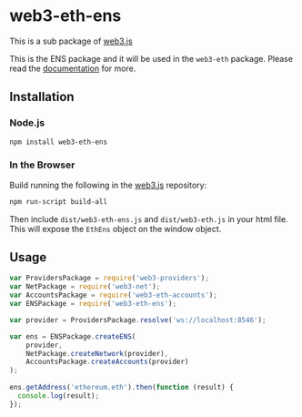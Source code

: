 # web3-eth-ens

This is a sub package of [web3.js][repo]

This is the ENS package and it will be used in the `web3-eth` package.
Please read the [documentation][docs] for more.

## Installation

### Node.js

```bash
npm install web3-eth-ens
```

### In the Browser

Build running the following in the [web3.js][repo] repository:

```bash
npm run-script build-all
```

Then include `dist/web3-eth-ens.js` and `dist/web3-eth.js` in your html file.
This will expose the `EthEns` object on the window object.

## Usage

```js
var ProvidersPackage = require('web3-providers');
var NetPackage = require('web3-net');
var AccountsPackage = require('web3-eth-accounts');
var ENSPackage = require('web3-eth-ens');

var provider = ProvidersPackage.resolve('ws://localhost:8546');

var ens = ENSPackage.createENS(
    provider,
    NetPackage.createNetwork(provider),
    AccountsPackage.createAccounts(provider)
);
    
ens.getAddress('ethereum.eth').then(function (result) {
  console.log(result);
});
```



[docs]: http://web3js.readthedocs.io/en/1.0/
[repo]: https://github.com/ethereum/web3.js


